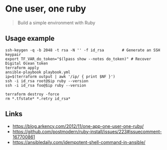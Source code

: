 # One user, one ruby

>Build a simple environment with Ruby

## Usage example

```
ssh-keygen -q -b 2048 -t rsa -N '' -f id_rsa		# Generate an SSH keypair
export TF_VAR_do_token="$(lpass show --notes do_token)"	# Recover Digital Ocean token
terraform apply
ansible-playbook playbook.yml
ip=$(terraform output | awk '/ip/ { print $NF }')
ssh -i id_rsa root@$ip ruby --version
ssh -i id_rsa foo@$ip ruby --version
```

```
terraform destroy -force
rm *.tfstate* *.retry id_rsa*
```

## Links

* https://blog.arkency.com/2012/11/one-app-one-user-one-ruby/
* https://github.com/postmodern/ruby-install/issues/223#issuecomment-167700861
* https://ansibledaily.com/idempotent-shell-command-in-ansible/